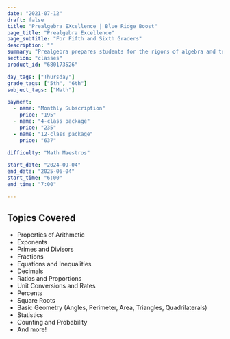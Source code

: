 ```yaml
---
date: "2021-07-12"
draft: false
title: "Prealgebra EXcellence | Blue Ridge Boost"
page_title: "Prealgebra Excellence"
page_subtitle: "For Fifth and Sixth Graders"
description: ""
summary: "Prealgebra prepares students for the rigors of algebra and teaches problem-solving techniques for prestigious middle school math contests such as MATHCOUNTS, MOEMS, and the AMC 8. The course challenges students at a much deeper level than a traditional middle school prealgebra course. Instead of traditional lecturing, most of the class time is dedicated to tackling challenging problems. Students will be encouraged to write complete and clear solutions to exercises, an important skill in communicating mathematics effectively."
section: "classes"
product_id: "680173526"

day_tags: ["Thursday"]
grade_tags: ["5th", "6th"]
subject_tags: ["Math"]

payment:
  - name: "Monthly Subscription"
    price: "195"
  - name: "4-class package"
    price: "235"
  - name: "12-class package"
    price: "637"

difficulty: "Math Maestros"

start_date: "2024-09-04"
end_date: "2025-06-04"
start_time: "6:00"
end_time: "7:00"

---
```


<section id="topics" class="content">
    <h2>Topics Covered</h2>
    <ul>
        <li>Properties of Arithmetic</li>
        <li>Exponents</li>
        <li>Primes and Divisors</li>
        <li>Fractions</li>
        <li>Equations and Inequalities</li>
        <li>Decimals</li>
        <li>Ratios and Proportions</li>
        <li>Unit Conversions and Rates</li>
        <li>Percents</li>
        <li>Square Roots</li>
        <li>Basic Geometry (Angles, Perimeter, Area, Triangles, Quadrilaterals)</li>
        <li>Statistics</li>
        <li>Counting and Probability</li>
        <li>And more!</li>
    </ul>
</section>